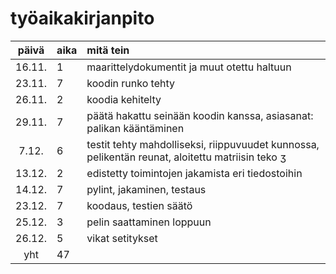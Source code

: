 # työaikakirjanpito

| päivä | aika | mitä tein  |
| :----:|:-----| :-----|
| 16.11. | 1    | maarittelydokumentit ja muut otettu haltuun |
| 23.11. | 7    | koodin runko tehty |
| 26.11. | 2    | koodia kehitelty |
| 29.11. | 7    | päätä hakattu seinään koodin kanssa, asiasanat: palikan kääntäminen |
| 7.12.  | 6    | testit tehty mahdolliseksi, riippuvuudet kunnossa, pelikentän reunat, aloitettu matriisin teko ʒ
| 13.12. | 2    | edistetty toimintojen jakamista eri tiedostoihin |
| 14.12. | 7    | pylint, jakaminen, testaus |
| 23.12. | 7    | koodaus, testien säätö |
| 25.12. | 3    | pelin saattaminen loppuun |
| 26.12. | 5    |vikat setitykset
| yht    | 47   | | 
